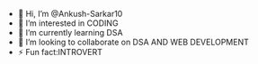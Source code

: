 - 👋 Hi, I’m @Ankush-Sarkar10
- 👀 I’m interested in CODING
- 🌱 I’m currently learning DSA 
- 💞️ I’m looking to collaborate on DSA AND WEB DEVELOPMENT
- ⚡ Fun fact:INTROVERT

<!---
Ankush-Sarkar10/Ankush-Sarkar10 is a ✨ special ✨ repository because its `README.md` (this file) appears on your GitHub profile.
You can click the Preview link to take a look at your changes.
--->
